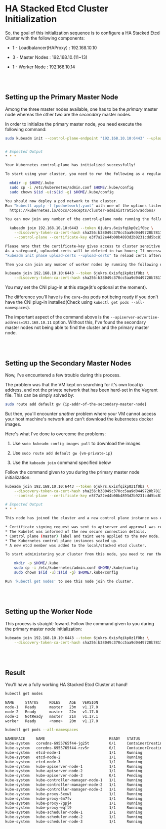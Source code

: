 # HA Stacked Etcd Cluster Initialization

So, the goal of this initialization sequence is to configure a HA Stacked Etcd Cluster with the following components:

- 1 - Loadbalancer(HAProxy) : 192.168.10.10

- 3 - Master Nodes : 192.168.10.(11~13)

- 1 - Worker Node : 192.168.10.14

<br></br>

## Setting up the Primary Master Node

Among the three master nodes available, one has to be the *primary* master node whereas the other two are the *secondary* master nodes.

In order to initialize the primary master node, you need execute the following command:

```bash
sudo kubeadm init --control-plane-endpoint "192.168.10.10:6443" --upload-certs --apiserver-advertise-address=192.168.10.11


# Expected Output
* * *

Your Kubernetes control-plane has initialized successfully!

To start using your cluster, you need to run the following as a regular user:

  mkdir -p $HOME/.kube
  sudo cp -i /etc/kubernetes/admin.conf $HOME/.kube/config
  sudo chown $(id -u):$(id -g) $HOME/.kube/config

You should now deploy a pod network to the cluster.
Run "kubectl apply -f [podnetwork].yaml" with one of the options listed at:
  https://kubernetes.io/docs/concepts/cluster-administration/addons/

You can now join any number of the control-plane node running the following command on each as root:

  kubeadm join 192.168.10.10:6443 --token 6jukrs.6xisfqikp0z1f0bz \
    --discovery-token-ca-cert-hash sha256:b38049c370cc5aa9d0449720b78175663a85599a1c7f313b4a4124fbf147e931 \
    --control-plane --certificate-key e3f7a22e44b00b4893d2b9231cdd5bc83ec860c389c165e32c21806a85763973

Please note that the certificate-key gives access to cluster sensitive data, keep it secret!
As a safeguard, uploaded-certs will be deleted in two hours; If necessary, you can use
"kubeadm init phase upload-certs --upload-certs" to reload certs afterward.

Then you can join any number of worker nodes by running the following on each as root:

kubeadm join 192.168.10.10:6443 --token 6jukrs.6xisfqikp0z1f0bz \
    --discovery-token-ca-cert-hash sha256:b38049c370cc5aa9d0449720b78175663a85599a1c7f313b4a4124fbf147e931 

```

You may set the CNI plug-in at this stage(it's optional at the moment).

The difference you'll have is the `core-dns` pods not being ready if you don't have the CNI plug-in installed(Check using `kubectl get pods --all-namespaces`).

The important aspect of the command above is the `--apiserver-advertise-address=192.168.10.11` option. Without this, I've found the secondary master nodes not being able to find the cluster and the primary master node.

<br></br>

## Setting up the Secondary Master Nodes

Now, I've encountered a few trouble during this process.

The problem was that the VM kept on searching for it's own local ip address, and not the private network that has been hard-set in the Vagrant file. This can be simply solved by:

```bash
sudo route add default gw {ip-addr-of-the-secondary-master-node}
```

But then, you'll encounter *another* problem where your VM cannot access your host machine's network and can't download the kubernetes docker images.

Here's what I've done to overcome the problems:

1. Use `sudo kubeadm config images pull` to download the images

2. Use `sudo route add default gw {vm-private-ip}`

3. Use the `kubeadm join` command specified below

Follow the command given to you during the primary master node initialization:

```bash
kubeadm join 192.168.10.10:6443 --token 6jukrs.6xisfqikp0z1f0bz \
    --discovery-token-ca-cert-hash sha256:b38049c370cc5aa9d0449720b78175663a85599a1c7f313b4a4124fbf147e931 \
    --control-plane --certificate-key e3f7a22e44b00b4893d2b9231cdd5bc83ec860c389c165e32c21806a85763973

# Expected Output
* * *

This node has joined the cluster and a new control plane instance was created:

* Certificate signing request was sent to apiserver and approval was received.
* The Kubelet was informed of the new secure connection details.
* Control plane (master) label and taint were applied to the new node.
* The Kubernetes control plane instances scaled up.
* A new etcd member was added to the local/stacked etcd cluster.

To start administering your cluster from this node, you need to run the following as a regular user:

	mkdir -p $HOME/.kube
	sudo cp -i /etc/kubernetes/admin.conf $HOME/.kube/config
	sudo chown $(id -u):$(id -g) $HOME/.kube/config

Run 'kubectl get nodes' to see this node join the cluster.
```

<br></br>

## Setting up the Worker Node

This process is straight-foward. Follow the command given to you during the primary master node initialization:

```bash
kubeadm join 192.168.10.10:6443 --token 6jukrs.6xisfqikp0z1f0bz \
    --discovery-token-ca-cert-hash sha256:b38049c370cc5aa9d0449720b78175663a85599a1c7f313b4a4124fbf147e931
```

<br></br>

## Result

You'll have a fully working HA Stacked Etcd Cluster at hand!

```bash
kubectl get nodes

NAME     STATUS     ROLES    AGE   VERSION
node-1   Ready      master   23m   v1.17.0
node-2   Ready      master   22m   v1.17.0
node-3   NotReady   master   21m   v1.17.1
worker   Ready      <none>   20m   v1.17.0
```

```bash
kubectl get pods --all-namespaces

NAMESPACE     NAME                             READY   STATUS              RESTARTS   AGE
kube-system   coredns-6955765f44-jg25t         0/1     ContainerCreating   0          3m6s
kube-system   coredns-6955765f44-rzv5r         0/1     ContainerCreating   0          3m6s
kube-system   etcd-node-1                      1/1     Running             0          3m12s
kube-system   etcd-node-2                      1/1     Running             0          2m4s
kube-system   etcd-node-3                      1/1     Running             0          83s
kube-system   kube-apiserver-node-1            1/1     Running             0          3m12s
kube-system   kube-apiserver-node-2            1/1     Running             0          2m5s
kube-system   kube-apiserver-node-3            0/1     Pending             0          2s
kube-system   kube-controller-manager-node-1   1/1     Running             1          3m12s
kube-system   kube-controller-manager-node-2   1/1     Running             0          2m5s
kube-system   kube-controller-manager-node-3   1/1     Running             0          13s
kube-system   kube-proxy-5xxwl                 1/1     Running             0          3m6s
kube-system   kube-proxy-6m7fv                 1/1     Running             0          2m6s
kube-system   kube-proxy-7gpj4                 1/1     Running             0          13s
kube-system   kube-proxy-wqft9                 1/1     Running             0          85s
kube-system   kube-scheduler-node-1            1/1     Running             1          3m12s
kube-system   kube-scheduler-node-2            1/1     Running             0          2m5s
kube-system   kube-scheduler-node-3            1/1     Running             0          6s
```